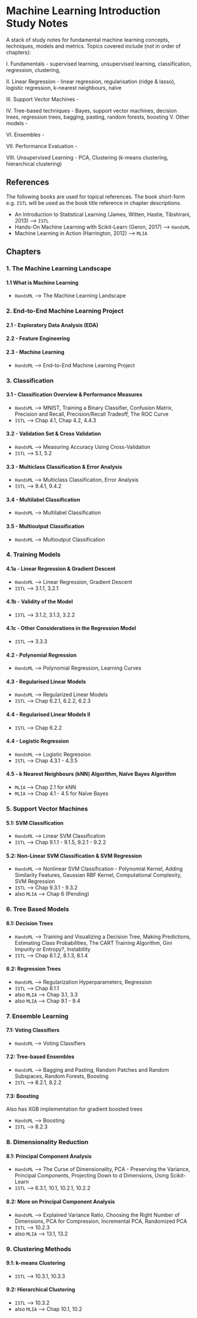 # Machine Learning Introduction Study Notes

A stack of study notes for fundamental machine learning concepts, techniques, models and metrics. Topics covered include (not in order of chapters):

I. Fundamentals - supervised learning, unsupervised learning, classification, regression, clustering, 

II. Linear Regression - linear regression, regularisation (ridge & lasso), logistic regression, k-nearest neighbours, naïve

III. Support Vector Machines - 

IV. Tree-based techniques - Bayes, support vector machines, decision trees, regression trees, bagging, pasting, random forests, 
boosting
V. Other models - 

VI. Ensembles - 

VII. Performance Evaluation - 

VIII. Unsupervised Learning - PCA, Clustering (k-means clustering, hierarchical clustering)

## References
The following books are used for topical references. The book short-form e.g. `ISTL` will be used as the book title reference in chapter descriptions.
- An Introduction to Statistical Learning (James, Witten, Hastie, Tibshirani, 2013) --> `ISTL`
- Hands-On Machine Learning with Scikit-Learn (Geron, 2017) --> `HandsML`
- Machine Learning in Action (Harrington, 2012) --> `MLIA`

## Chapters
### 1. The Machine Learning Landscape
#### 1.1 What is Machine Learning
- `HandsML` --> The Machine Learning Landscape

### 2. End-to-End Machine Learning Project
#### 2.1 - Exploratory Data Analysis (EDA)
#### 2.2 - Feature Engineering
#### 2.3 - Machine Learning
- `HandsML` --> End-to-End Machine Learning Project

### 3. Classification
#### 3.1 - Classification Overview & Performance Measures
- `HandsML` --> MNIST, Training a Binary Classifier, Confusion Matrix, Precision and Recall, Precision/Recall Tradeoff, The ROC Curve
- `ISTL` --> Chap 4.1, Chap 4.2, 4.4.3
#### 3.2 - Validation Set & Cross Validation
- `HandsML` --> Measuring Accuracy Using Cross-Validation
- `ISTL` --> 5.1, 5.2
#### 3.3 - Multiclass Classification & Error Analysis
- `HandsML` --> Multiclass Classification, Error Analysis
- `ISTL` --> 9.4.1, 9.4.2
#### 3.4 - Multilabel Classification
- `HandsML` --> Multilabel Classification
#### 3.5 - Multioutput Classification
- `HandsML` --> Multioutput Classification

### 4. Training Models
#### 4.1a - Linear Regression & Gradient Descent
- `HandsML` --> Linear Regression, Gradient Descent
- `ISTL` --> 3.1.1, 3.2.1
#### 4.1b - Validity of the Model
- `ISTL` --> 3.1.2, 3.1.3, 3.2.2
#### 4.1c - Other Considerations in the Regression Model
- `ISTL` --> 3.3.3
#### 4.2 - Polynomial Regression
- `HandsML` --> Polynomial Regression, Learning Curves
#### 4.3 - Regularised Linear Models
- `HandsML` --> Regularized Linear Models
- `ISTL` --> Chap 6.2.1, 6.2.2, 6.2.3
#### 4.4 - Regularised Linear Models II
- `ISTL` --> Chap 6.2.2
#### 4.4 - Logistic Regression
- `HandsML` --> Logistic Regression
- `ISTL` --> Chap 4.3.1 - 4.3.5
#### 4.5 - k Nearest Neighbours (kNN) Algorithm, Naïve Bayes Algorithm
- `MLIA` --> Chap 2.1 for kNN
- `MLIA` --> Chap 4.1 - 4.5 for Naïve Bayes

### 5. Support Vector Machines
#### 5.1: SVM Classification
- `HandsML` --> Linear SVM Classification
- `ISTL` --> Chap 9.1.1 - 9.1.5, 9.2.1 - 9.2.2
#### 5.2: Non-Linear SVM Classification & SVM Regression
- `HandsML` --> Nonlinear SVM Classification - Polynomial Kernel, Adding Similarity Features, Gaussian RBF Kernel, Computational Complexity, SVM Regression
- `ISTL` --> Chap 9.3.1 - 9.3.2
- also `MLIA` --> Chap 6 (Pending)

### 6. Tree Based Models
#### 6.1: Decision Trees
- `HandsML` --> Training and Visualizing a Decision Tree, Making Predictions, Estimating Class Probabilities, The CART Training Algorithm, Gini Impurity or Entropy?, Instability
- `ISTL` --> Chap 8.1.2, 8.1.3, 8.1.4
#### 6.2: Regression Trees
- `HandsML` --> Regularization Hyperparameters, Regression
- `ISTL` --> Chap 8.1.1
- also `MLIA` --> Chap 3.1, 3.3
- also `MLIA` --> Chap 9.1 - 9.4

### 7. Ensemble Learning
#### 7.1: Voting Classifiers
- `HandsML` --> Voting Classifiers
#### 7.2: Tree-based Ensembles 
- `HandsML` --> Bagging and Pasting, Random Patches and Random Subspaces, Random Forests, Boosting
- `ISTL` --> 8.2.1, 8.2.2
#### 7.3: Boosting
Also has XGB implementation for gradient boosted trees
- `HandsML` --> Boosting
- `ISTL` --> 8.2.3

### 8. Dimensionality Reduction
#### 8.1: Principal Component Analysis
- `HandsML` --> The Curse of Dimensionality, PCA - Preserving the Variance, Principal Components, Projecting Down to d Dimensions, Using Scikit-Learn
- `ISTL` --> 6.3.1, 10.1, 10.2.1, 10.2.2 
#### 8.2: More on Principal Component Analysis
- `HandsML` --> Explained Variance Ratio, Choosing the Right Number of Dimensions, PCA for Compression, Incremental PCA, Randomized PCA
- `ISTL` --> 10.2.3
- also `MLIA` --> 13.1, 13.2

### 9. Clustering Methods
#### 9.1: k-means Clustering
- `ISTL` --> 10.3.1, 10.3.3
#### 9.2: Hierarchical Clustering
- `ISTL` --> 10.3.2
- also `MLIA` --> Chap 10.1, 10.2
